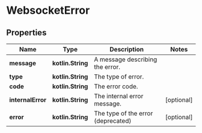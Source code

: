
# WebsocketError

## Properties
| Name | Type | Description | Notes |
| ------------ | ------------- | ------------- | ------------- |
| **message** | **kotlin.String** | A message describing the error. |  |
| **type** | **kotlin.String** | The type of error. |  |
| **code** | **kotlin.String** | The error code. |  |
| **internalError** | **kotlin.String** | The internal error message. |  [optional] |
| **error** | **kotlin.String** | The type of the error (deprecated) |  [optional] |



